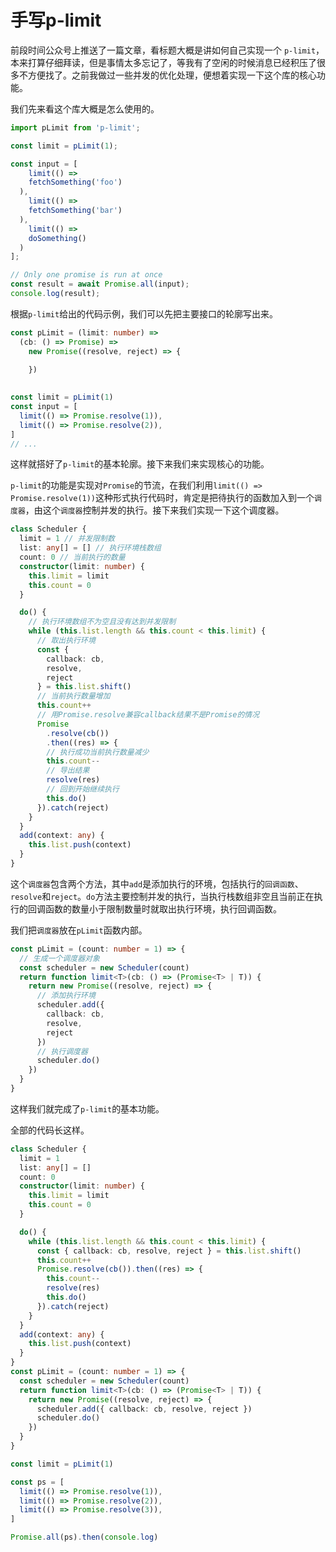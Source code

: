 # 手写p-limit

前段时间公众号上推送了一篇文章，看标题大概是讲如何自己实现一个 `p-limit`，本来打算仔细拜读，但是事情太多忘记了，等我有了空闲的时候消息已经积压了很多不方便找了。之前我做过一些并发的优化处理，便想着实现一下这个库的核心功能。

我们先来看这个库大概是怎么使用的。

```js
import pLimit from 'p-limit';

const limit = pLimit(1);

const input = [
	limit(() => 
    fetchSomething('foo')
  ),
	limit(() => 
    fetchSomething('bar')
  ),
	limit(() => 
    doSomething()
  )
];

// Only one promise is run at once
const result = await Promise.all(input);
console.log(result);
```

根据`p-limit`给出的代码示例，我们可以先把主要接口的轮廓写出来。

```ts
const pLimit = (limit: number) => 
  (cb: () => Promise) => 
    new Promise((resolve, reject) => {
      
    })
  

const limit = pLimit(1)
const input = [
  limit(() => Promise.resolve(1)),
  limit(() => Promise.resolve(2)),
]
// ...
```
这样就搭好了`p-limit`的基本轮廓。接下来我们来实现核心的功能。

`p-limit`的功能是实现对`Promise`的节流，在我们利用`limit(() => Promise.resolve(1))`这种形式执行代码时，肯定是把待执行的函数加入到一个`调度器`，由这个`调度器`控制并发的执行。接下来我们实现一下这个调度器。

```ts
class Scheduler {
  limit = 1 // 并发限制数
  list: any[] = [] // 执行环境栈数组
  count: 0 // 当前执行的数量
  constructor(limit: number) {
    this.limit = limit
    this.count = 0
  }

  do() {
    // 执行环境数组不为空且没有达到并发限制
    while (this.list.length && this.count < this.limit) {
      // 取出执行环境
      const { 
        callback: cb, 
        resolve, 
        reject 
      } = this.list.shift()
      // 当前执行数量增加
      this.count++
      // 用Promise.resolve兼容callback结果不是Promise的情况
      Promise
        .resolve(cb())
        .then((res) => {
        // 执行成功当前执行数量减少
        this.count--
        // 导出结果
        resolve(res)
        // 回到开始继续执行
        this.do()
      }).catch(reject)
    }
  }
  add(context: any) {
    this.list.push(context)
  }
}
```
这个`调度器`包含两个方法，其中`add`是添加执行的环境，包括执行的`回调函数`、`resolve`和`reject`。`do`方法主要控制并发的执行，当执行栈数组非空且当前正在执行的回调函数的数量小于限制数量时就取出执行环境，执行回调函数。

我们把`调度器`放在`pLimit`函数内部。
```ts
const pLimit = (count: number = 1) => {
  // 生成一个调度器对象
  const scheduler = new Scheduler(count)
  return function limit<T>(cb: () => (Promise<T> | T)) {
    return new Promise((resolve, reject) => {
      // 添加执行环境
      scheduler.add({ 
        callback: cb, 
        resolve,
        reject 
      })
      // 执行调度器
      scheduler.do()
    })
  }
}
```
这样我们就完成了`p-limit`的基本功能。

全部的代码长这样。
```ts
class Scheduler {
  limit = 1
  list: any[] = []
  count: 0
  constructor(limit: number) {
    this.limit = limit
    this.count = 0
  }

  do() {
    while (this.list.length && this.count < this.limit) {
      const { callback: cb, resolve, reject } = this.list.shift()
      this.count++
      Promise.resolve(cb()).then((res) => {
        this.count--
        resolve(res)
        this.do()
      }).catch(reject)
    }
  }
  add(context: any) {
    this.list.push(context)
  }
}
const pLimit = (count: number = 1) => {
  const scheduler = new Scheduler(count)
  return function limit<T>(cb: () => (Promise<T> | T)) {
    return new Promise((resolve, reject) => {
      scheduler.add({ callback: cb, resolve, reject })
      scheduler.do()
    })
  }
}

const limit = pLimit(1)

const ps = [
  limit(() => Promise.resolve(1)),
  limit(() => Promise.resolve(2)),
  limit(() => Promise.resolve(3)),
]

Promise.all(ps).then(console.log)
```